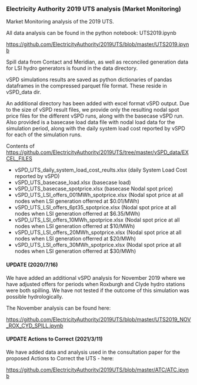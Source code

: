 ### Electricity Authority 2019 UTS analysis (Market Monitoring)

Market Monitoring analysis of the 2019 UTS.

All data analysis can be found in the python notebook: UTS2019.ipynb

https://github.com/ElectricityAuthority/2019UTS/blob/master/UTS2019.ipynb

Spill data from Contact and Meridian, as well as reconciled generation data for LSI hydro generators is found in the data directory.

vSPD simulations results are saved as python dictionaries of pandas dataframes in the compressed parquet file format.  These reside in vSPD_data dir.

An additional directory has been added with excel format vSPD output.  Due to the size of vSPD result files, we provide only the resulting nodal spot price files for the different vSPD runs, along with the basecase vSPD run.  Also provided is a basecase load data file with nodal load data for the simulation period, along with the daily system load cost reported by vSPD for each of the simulation runs.

Contents of https://github.com/ElectricityAuthority/2019UTS/tree/master/vSPD_data/EXCEL_FILES

  
  - vSPD_UTS_daily_system_load_cost_reults.xlsx (daily System Load Cost reported by vSPD)
  - vSPD_UTS_basecase_load.xlsx (basecase load)
  - vSPD_UTS_basecase_spotprice.xlsx (basecase Nodal spot price)
  - vSPD_UTS_LSI_offers_001MWh_spotprice.xlsx (Nodal spot price at all nodes when LSI generation offerred at $0.01/MWh)
  - vSPD_UTS_LSI_offers_6pt35_spotprice.xlsx (Nodal spot price at all nodes when LSI generation offerred at $6.35/MWh)
  - vSPD_UTS_LSI_offers_10MWh_spotprice.xlsx (Nodal spot price at all nodes when LSI generation offerred at $10/MWh)
  - vSPD_UTS_LSI_offers_20MWh_spotprice.xlsx (Nodal spot price at all nodes when LSI generation offerred at $20/MWh)
  - vSPD_UTS_LSI_offers_30MWh_spotprice.xlsx (Nodal spot price at all nodes when LSI generation offerred at $30/MWh)

#### UPDATE (2020/7/16)

We have added an additional vSPD analysis for November 2019 where we have adjusted offers for periods when Roxburgh and Clyde hydro stations were both spilling. 
We have not tested if the outcome of this simulation was possible hydrologically.  

The November analysis can be found here:

https://github.com/ElectricityAuthority/2019UTS/blob/master/UTS2019_NOV_ROX_CYD_SPILL.ipynb

#### UPDATE Actions to Correct (2021/3/11)

We have added data and analysis used in the consultation paper for the proposed Actions to Correct the UTS - here:

https://github.com/ElectricityAuthority/2019UTS/blob/master/ATC/ATC.ipynb

